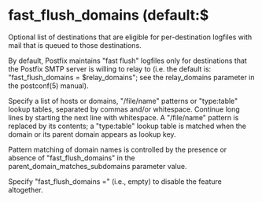 # fast_flush_domains (default:$ 


Optional list of destinations that are eligible for per-destination
logfiles with mail that is queued to those destinations.



By default, Postfix maintains "fast flush" logfiles only for
destinations that the Postfix SMTP server is willing to relay to
(i.e. the default is: "fast_flush_domains = $relay_domains"; see
the relay_domains parameter in the postconf(5) manual).


 Specify a list of hosts or domains, "/file/name" patterns or
"type:table" lookup tables, separated by commas and/or whitespace.
Continue long lines by starting the next line with whitespace. A
"/file/name" pattern is replaced by its contents; a "type:table"
lookup table is matched when the domain or its parent domain appears
as lookup key.  

 Pattern matching of domain names is controlled by the presence
or absence of "fast_flush_domains" in the parent_domain_matches_subdomains
parameter value.  


Specify "fast_flush_domains =" (i.e., empty) to disable the feature
altogether.



